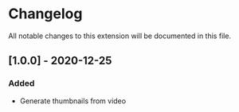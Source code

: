 # Changelog
All notable changes to this extension will be documented in this file.

## [1.0.0] - 2020-12-25
### Added
- Generate thumbnails from video

